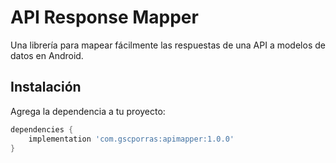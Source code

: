 # API Response Mapper

Una librería para mapear fácilmente las respuestas de una API a modelos de datos en Android.

## Instalación

Agrega la dependencia a tu proyecto:

```groovy
dependencies {
    implementation 'com.gscporras:apimapper:1.0.0'
}